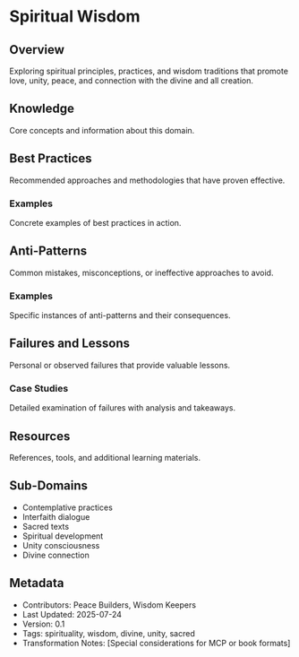 # Spiritual Wisdom

## Overview
Exploring spiritual principles, practices, and wisdom traditions that promote love, unity, peace, and connection with the divine and all creation.

## Knowledge
Core concepts and information about this domain.

## Best Practices
Recommended approaches and methodologies that have proven effective.

### Examples
Concrete examples of best practices in action.

## Anti-Patterns
Common mistakes, misconceptions, or ineffective approaches to avoid.

### Examples
Specific instances of anti-patterns and their consequences.

## Failures and Lessons
Personal or observed failures that provide valuable lessons.

### Case Studies
Detailed examination of failures with analysis and takeaways.

## Resources
References, tools, and additional learning materials.

## Sub-Domains
- Contemplative practices
- Interfaith dialogue
- Sacred texts
- Spiritual development
- Unity consciousness
- Divine connection

## Metadata
- Contributors: Peace Builders, Wisdom Keepers
- Last Updated: 2025-07-24
- Version: 0.1
- Tags: spirituality, wisdom, divine, unity, sacred
- Transformation Notes: [Special considerations for MCP or book formats] 